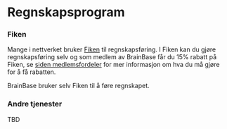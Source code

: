 # Regnskapsprogram

### Fiken
Mange i nettverket bruker [Fiken](https://fiken.no) til regnskapsføring. I Fiken kan du gjøre regnskapsføring selv og som medlem av BrainBase får du 15% rabatt på Fiken, se [siden medlemsfordeler](https://www.brainbase.no/medlemsfordeler) for mer informasjon om hva du må gjøre for å få rabatten. 

BrainBase bruker selv Fiken til å føre regnskapet.

### Andre tjenester
TBD
